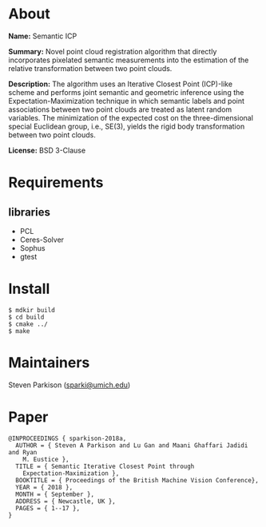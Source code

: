 # About

**Name:** Semantic ICP

**Summary:** Novel point cloud registration algorithm that directly incorporates
pixelated semantic measurements into the estimation of the relative
transformation between two point clouds.

**Description:** The algorithm uses an Iterative Closest Point (ICP)-like scheme
and performs joint semantic and geometric inference using the
Expectation-Maximization technique in which semantic labels and point
associations between two point clouds are treated as latent random variables.
The minimization of the expected cost on the three-dimensional special Euclidean
group, i.e., SE(3), yields the rigid body transformation between two point
clouds.


**License:** BSD 3-Clause

# Requirements


## libraries
* PCL
* Ceres-Solver
* Sophus
* gtest

# Install

```
$ mdkir build
$ cd build
$ cmake ../
$ make
```

# Maintainers

Steven Parkison (sparki@umich.edu)

# Paper

```
@INPROCEEDINGS { sparkison-2018a,
  AUTHOR = { Steven A Parkison and Lu Gan and Maani Ghaffari Jadidi and Ryan
    M. Eustice },
  TITLE = { Semantic Iterative Closest Point through
    Expectation-Maximization },
  BOOKTITLE = { Proceedings of the British Machine Vision Conference},
  YEAR = { 2018 },
  MONTH = { September },
  ADDRESS = { Newcastle, UK },
  PAGES = { 1--17 },
}
```
